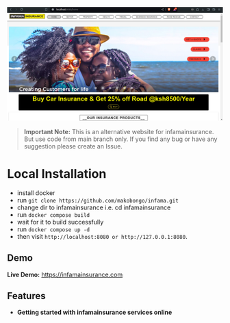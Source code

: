 <picture>
    <source srcset="frontend/infamainsurance.png"  
            media="(prefers-color-scheme: dark)">
    <img src="frontend/infamainsurance.png" alt="App Logo">
</picture>

> **Important Note:** This is an alternative website for infamainsurance. But use code from main branch only. If you find any bug or have any suggestion please create an Issue.

# Local Installation

- install docker
- run ``git clone https://github.com/makobongo/infama.git ``
- change dir to infamainsurance i.e. cd infamainsurance
- run ``docker compose build``
- wait for it to build successfully
- run ``docker compose up -d``
- then visit `` http://localhost:8080 or http://127.0.0.1:8080 ``.

## Demo
**Live Demo:** https://infamainsurance.com

## Features

- **Getting started with infamainsurance services online**

